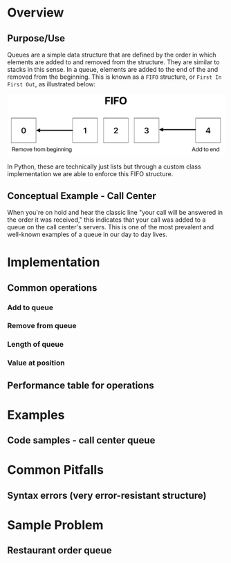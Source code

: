 # Overview
## Purpose/Use
Queues are a simple data structure that are defined by the order in which elements are added to and removed from the structure. They are similar to stacks in this sense. In a queue, elements are added to the end of the and removed from the beginning. This is known as a `FIFO` structure, or `First In First Out`, as illustrated below:

![Illustration of the FIFO structure showing an element being removed from the beginning and another being added to the end.](./queues-img-1.png)

In Python, these are technically just lists but through a custom class implementation we are able to enforce this FIFO structure.

## Conceptual Example - Call Center
When you're on hold and hear the classic line "your call will be answered in the order it was received," this indicates that your call was added to a queue on the call center's servers. This is one of the most prevalent and well-known examples of a queue in our day to day lives.

# Implementation
## Common operations
### Add to queue
### Remove from queue
### Length of queue
### Value at position
## Performance table for operations

# Examples
## Code samples - call center queue

# Common Pitfalls
## Syntax errors (very error-resistant structure)

# Sample Problem
## Restaurant order queue